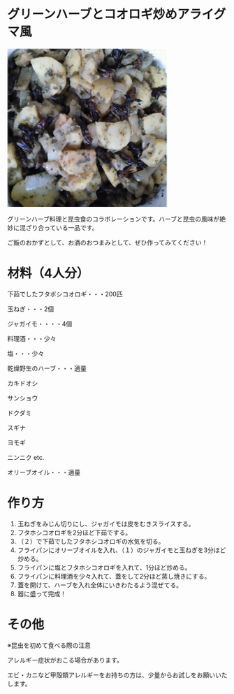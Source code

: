 # グリーンハーブとコオロギ炒めアライグマ風
![グリーンハーブとコオロギ炒めアライグマ風](グリーンハーブとコオロギ炒めアライグマ風.webp)


グリーンハーブ料理と昆虫食のコラボレーションです。ハーブと昆虫の風味が絶妙に混ざり合っている一品です。

ご飯のおかずとして、お酒のおつまみとして、ぜひ作ってみてください！


# 材料（4人分）

下茹でしたフタボシコオロギ・・・200匹

玉ねぎ・・・2個

ジャガイモ・・・・4個

料理酒・・・少々

塩・・・少々

乾燥野生のハーブ・・・適量

カキドオシ

サンショウ

ドクダミ

スギナ

ヨモギ

ニンニク etc.

オリーブオイル・・・適量


# 作り方
1. 玉ねぎをみじん切りにし、ジャガイモは皮をむきスライスする。
2. フタホシコオロギを2分ほど下茹でする。
3. （２）で下茹でしたフタホシコオロギの水気を切る。
4. フライパンにオリーブオイルを入れ、（１）のジャガイモと玉ねぎを3分ほど炒める。
5. フライパンに塩とフタホシコオロギを入れて、1分ほど炒める。
6. フライパンに料理酒を少々入れて、蓋をして2分ほど蒸し焼きにする。
7. 蓋を開けて、ハーブを入れ全体にいきわたるよう混ぜてる。
8. 器に盛って完成！

# その他

※昆虫を初めて食べる際の注意

アレルギー症状がおこる場合があります。

エビ・カニなど甲殻類アレルギーをお持ちの方は、少量からお試しをお願いいたします。